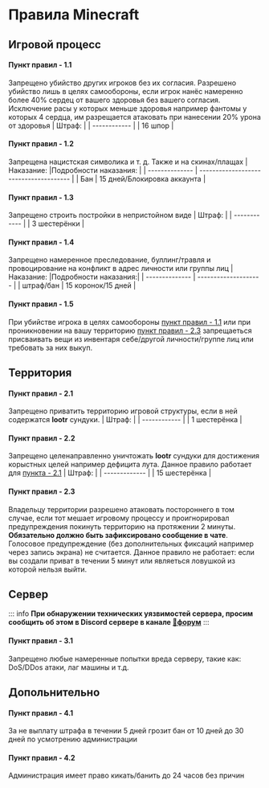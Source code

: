 # Правила Minecraft

## Игровой процесс

#### Пункт правил - 1.1
Запрещено убийство других игроков без их согласия. Разрешено убийство лишь в целях самообороны, если игрок нанёс намеренно более 40% сердец от вашего здоровья без вашего согласия. Исключение расы у которых меньше здоровья например фантомы у которых 4 сердца, им разрещается атаковать при нанесении 20% урона от здоровья
| Штраф:       |
| ------------ |
| 16 шпор      |

#### Пункт правил - 1.2
Запрещена нацистская символика и т. д. Также и на скинах/плащах
| Наказание:     |Подробности наказания:                    |
| -------------- | --------------------------------------   |
| Бан            | 15 дней/Блокировка аккаунта              |

#### Пункт правил - 1.3
Запрещено строить постройки в непристойном виде
| Штраф:       |
| ------------ |
| 3 шестерёнки |

#### Пункт правил - 1.4
Запрещено намеренное преследование, буллинг/травля и провоцирование на конфликт в адрес личности или группы лиц
| Наказание:     |Подробности наказания:|
| -------------- | -------------------- |
| штраф/бан      | 15 коронок/15 дней   |

#### Пункт правил - 1.5
При убийстве игрока в целях самообороны [пункт правил - 1.1](#пункт-правил-1-1) или при проникновении на вашу территорию [пункт правил - 2.3](#пункт-правил-2-3) запрещаеться присваивать вещи из инвентаря себе/другой личности/группе лиц или требовать за них выкуп.

## Территория

#### Пункт правил - 2.1
Запрещено приватить территорию игровой структуры, если в ней содержатся **lootr** сундуки.
| Штраф:       |
| ------------ |
| 1 шестерёнка |

#### Пункт правил - 2.2
Запрещено целенаправленно уничтожать **lootr** сундуки для достижения корыстных целей например дефицита лута. Данное правило работает для [пункта - 2.1](#пункт-правил-2-1)
| Штраф:        |
| ------------- |
| 15 шестерёнка |

#### Пункт правил - 2.3 
Владельцу территории разрешено атаковать постороннего в том случае, если тот мешает игровому процессу и проигнорировал предупреждения покинуть территорию на протяжении 2 минуты. **Обязательно должно быть зафиксировано сообщение в чате**. Голосовое предупреждение (без дополнительных фиксаций например через запись экрана) не считается. Данное правило не работает: если вы создали приват в течении 5 минут или являеться ловушкой из которой нельзя выйти.

## Сервер

::: info
**При обнаружении технических уязвимостей сервера, просим сообщить об этом в Discord сервере в канале ⁠[💭форум](https://discord.com/channels/1178798145476501544/1251953765058220062)**
:::

#### Пункт правил - 3.1
Запрещено любые намеренные попытки вреда серверу, такие как: DoS/DDos атаки, лаг машины и т.д.

## Допольнительно

#### Пункт правил - 4.1
За не выплату штрафа в течении 5 дней грозит бан от 10 дней до 30 дней по усмотрению администрации

#### Пункт правил - 4.2
Администрация имеет право кикать/банить до 24 часов без причин